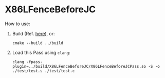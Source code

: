 # X86LFenceBeforeJC

How to use:

1. Build (Ref. [here](../README.md)), or:
   ```
   cmake --build ../build
   ```
1. Load this Pass using `clang`:
   ```
   clang -fpass-plugin=../build/X86LFenceBeforeJC/X86LFenceBeforeJCPass.so -S -o ./test/test.s ./test/test.c
   ````
